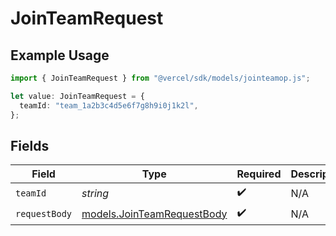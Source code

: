 # JoinTeamRequest

## Example Usage

```typescript
import { JoinTeamRequest } from "@vercel/sdk/models/jointeamop.js";

let value: JoinTeamRequest = {
  teamId: "team_1a2b3c4d5e6f7g8h9i0j1k2l",
};
```

## Fields

| Field                                                          | Type                                                           | Required                                                       | Description                                                    | Example                                                        |
| -------------------------------------------------------------- | -------------------------------------------------------------- | -------------------------------------------------------------- | -------------------------------------------------------------- | -------------------------------------------------------------- |
| `teamId`                                                       | *string*                                                       | :heavy_check_mark:                                             | N/A                                                            | team_1a2b3c4d5e6f7g8h9i0j1k2l                                  |
| `requestBody`                                                  | [models.JoinTeamRequestBody](../models/jointeamrequestbody.md) | :heavy_check_mark:                                             | N/A                                                            |                                                                |
